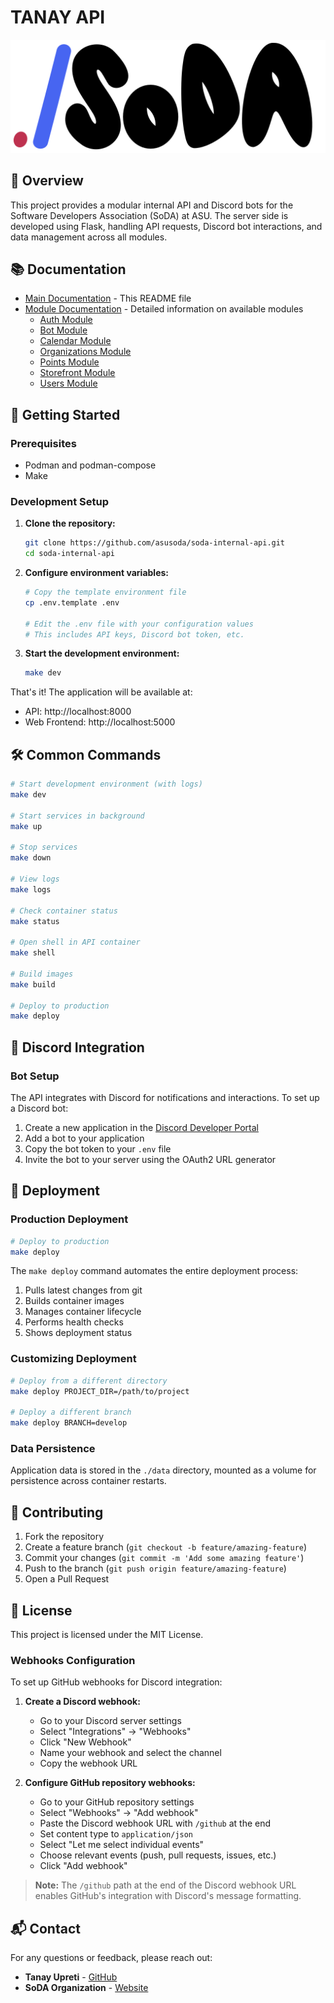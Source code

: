 # TANAY API

![SoDA Logo](./web/public/logo-dark.svg)

## 📖 Overview

This project provides a modular internal API and Discord bots for the Software Developers Association (SoDA) at ASU. The server side is developed using Flask, handling API requests, Discord bot interactions, and data management across all modules.

## 📚 Documentation

- [Main Documentation](#) - This README file
- [Module Documentation](./modules/README.md) - Detailed information on available modules
  - [Auth Module](./modules/auth/README.md)
  - [Bot Module](./modules/bot/README.md)
  - [Calendar Module](./modules/calendar/README.md)
  - [Organizations Module](./modules/organizations/README.md)
  - [Points Module](./modules/points/README.md)
  - [Storefront Module](./modules/storefront/README.md)
  - [Users Module](./modules/users/README.md)

## 🚀 Getting Started

### Prerequisites

- Podman and podman-compose
- Make

### Development Setup

1. **Clone the repository:**
   ```bash
   git clone https://github.com/asusoda/soda-internal-api.git
   cd soda-internal-api
   ```

2. **Configure environment variables:**
   ```bash
   # Copy the template environment file
   cp .env.template .env
   
   # Edit the .env file with your configuration values
   # This includes API keys, Discord bot token, etc.
   ```

3. **Start the development environment:**
   ```bash
   make dev
   ```

That's it! The application will be available at:
- API: http://localhost:8000
- Web Frontend: http://localhost:5000

## 🛠️ Common Commands

```bash
# Start development environment (with logs)
make dev

# Start services in background
make up

# Stop services
make down

# View logs
make logs

# Check container status
make status

# Open shell in API container
make shell

# Build images
make build

# Deploy to production
make deploy
```

## 🔄 Discord Integration

### Bot Setup

The API integrates with Discord for notifications and interactions. To set up a Discord bot:

1. Create a new application in the [Discord Developer Portal](https://discord.com/developers/applications)
2. Add a bot to your application
3. Copy the bot token to your `.env` file
4. Invite the bot to your server using the OAuth2 URL generator


## 🚢 Deployment

### Production Deployment

```bash
# Deploy to production
make deploy
```

The `make deploy` command automates the entire deployment process:
1. Pulls latest changes from git
2. Builds container images
3. Manages container lifecycle
4. Performs health checks
5. Shows deployment status

### Customizing Deployment

```bash
# Deploy from a different directory
make deploy PROJECT_DIR=/path/to/project

# Deploy a different branch
make deploy BRANCH=develop
```

### Data Persistence

Application data is stored in the `./data` directory, mounted as a volume for persistence across container restarts.

## 📝 Contributing

1. Fork the repository
2. Create a feature branch (`git checkout -b feature/amazing-feature`)
3. Commit your changes (`git commit -m 'Add some amazing feature'`)
4. Push to the branch (`git push origin feature/amazing-feature`)
5. Open a Pull Request

## 📄 License

This project is licensed under the MIT License.


### Webhooks Configuration

To set up GitHub webhooks for Discord integration:

1. **Create a Discord webhook:**
   - Go to your Discord server settings
   - Select "Integrations" → "Webhooks"
   - Click "New Webhook"
   - Name your webhook and select the channel
   - Copy the webhook URL

2. **Configure GitHub repository webhooks:**
   - Go to your GitHub repository settings
   - Select "Webhooks" → "Add webhook"
   - Paste the Discord webhook URL with `/github` at the end
   - Set content type to `application/json`
   - Select "Let me select individual events"
   - Choose relevant events (push, pull requests, issues, etc.)
   - Click "Add webhook"

> **Note:** The `/github` path at the end of the Discord webhook URL enables GitHub's integration with Discord's message formatting.

## 📬 Contact

For any questions or feedback, please reach out:

- **Tanay Upreti** - [GitHub](https://github.com/code-wolf-byte)
- **SoDA Organization** - [Website](https://thesoda.io/)
